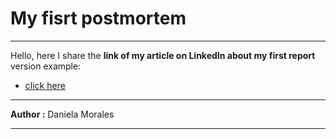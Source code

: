 # My fisrt postmortem

------------

Hello, here I share the **link of my article on LinkedIn about my first report** version example:
- <a href="https://www.linkedin.com/pulse/my-first-postmortem-daniela-morales/?trackingId=dHNaR4nrSxyZPi6bj5PwbA%3D%3D">click here</a>


------------

 **Author :** <a herf="https://www.linkedin.com/in/daniela-morales-89049b199/">Daniela Morales</a>
 

------------

